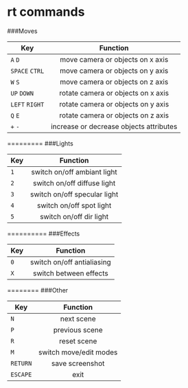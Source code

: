 rt commands
===========

###Moves

|       Key      |                Function                 |
| -------------- |:---------------------------------------:|
| `A` `D`        | move camera or objects on x axis        |
| `SPACE` `CTRL` | move camera or objects on y axis        |
| `W` `S`        | move camera or objects on z axis        |
| `UP` `DOWN`    | rotate camera or objects on x axis      |
| `LEFT` `RIGHT` | rotate camera or objects on y axis      |
| `Q` `E`        | rotate camera or objects on z axis      |
| `+` `-`        | increase or decrease objects attributes |

=========
###Lights

| Key |           Function           |
| --- |:----------------------------:|
| `1` | switch on/off ambiant light  |
| `2` | switch on/off diffuse light  |
| `3` | switch on/off specular light |
| `4` | switch on/off spot light     |
| `5` | switch on/off dir light      |

==========
###Effects

| Key |          Function          |
| --- |:--------------------------:|
| `0` | switch on/off antialiasing |
| `X` | switch between effects     |

========
###Other

| Key      |        Function        |
| -------- |:----------------------:|
| `N`      | next scene             |
| `P`      | previous scene         |
| `R`      | reset scene            |
| `M`      | switch move/edit modes |
| `RETURN` | save screenshot        |
| `ESCAPE` | exit                   |
